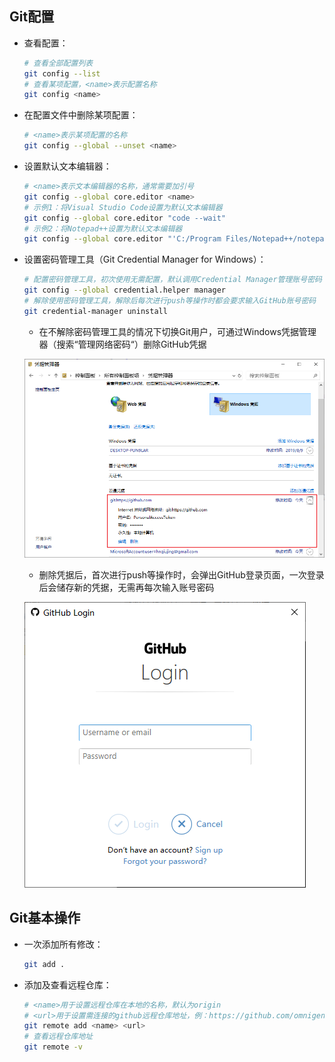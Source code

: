 ## Git配置


- 查看配置：

  ```bash
  # 查看全部配置列表
  git config --list
  # 查看某项配置，<name>表示配置名称
  git config <name>
  ```

- 在配置文件中删除某项配置：

  ```bash
  # <name>表示某项配置的名称
  git config --global --unset <name>
  ```
  
- 设置默认文本编辑器：

  ```bash
  # <name>表示文本编辑器的名称，通常需要加引号
  git config --global core.editor <name>
  # 示例1：将Visual Studio Code设置为默认文本编辑器
  git config --global core.editor "code --wait"
  # 示例2：将Notepad++设置为默认文本编辑器
  git config --global core.editor "'C:/Program Files/Notepad++/notepad++.exe' -multiInst -notabbar -nosession -noPlugin"
  ```
  
- 设置密码管理工具（Git Credential Manager for Windows）：

  ```bash
  # 配置密码管理工具，初次使用无需配置，默认调用Credential Manager管理账号密码
  git config --global credential.helper manager
  # 解除使用密码管理工具，解除后每次进行push等操作时都会要求输入GitHub账号密码
  git credential-manager uninstall
  ```

  - 在不解除密码管理工具的情况下切换Git用户，可通过Windows凭据管理器（搜索“管理网络密码“）删除GitHub凭据

  ![Windows凭据管理器](https://github.com/omnigene/StudyNotes/blob/master/Git/imgs/Windows凭据管理器.png?raw=true)

  - 删除凭据后，首次进行push等操作时，会弹出GitHub登录页面，一次登录后会储存新的凭据，无需再每次输入账号密码

  ![GitHub-Login](https://github.com/omnigene/StudyNotes/blob/master/Git/imgs/GitHub-Login.png?raw=true)



## Git基本操作

- 一次添加所有修改：

  ```bash
  git add .
  ```

- 添加及查看远程仓库：

  ```bash
  # <name>用于设置远程仓库在本地的名称，默认为origin
  # <url>用于设置需连接的github远程仓库地址，例：https://github.com/omnigene/StudyNotes
  git remote add <name> <url>
  # 查看远程仓库地址
  git remote -v
  ```
